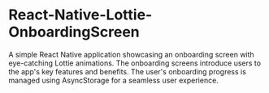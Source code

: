 # React-Native-Lottie-OnboardingScreen
A simple React Native application showcasing an onboarding screen with eye-catching Lottie animations. The onboarding screens introduce users to the app's key features and benefits. The user's onboarding progress is managed using AsyncStorage for a seamless user experience.
